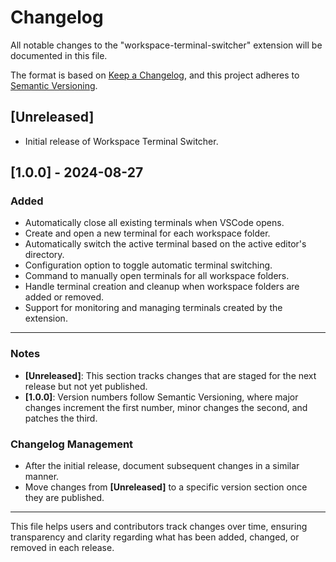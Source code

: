 # Changelog

All notable changes to the "workspace-terminal-switcher" extension will be documented in this file.

The format is based on [Keep a Changelog](https://keepachangelog.com/en/1.0.0/), and this project adheres to [Semantic Versioning](https://semver.org/spec/v2.0.0.html).

## [Unreleased]

- Initial release of Workspace Terminal Switcher.

## [1.0.0] - 2024-08-27

### Added
- Automatically close all existing terminals when VSCode opens.
- Create and open a new terminal for each workspace folder.
- Automatically switch the active terminal based on the active editor's directory.
- Configuration option to toggle automatic terminal switching.
- Command to manually open terminals for all workspace folders.
- Handle terminal creation and cleanup when workspace folders are added or removed.
- Support for monitoring and managing terminals created by the extension.

---

### Notes

- **[Unreleased]**: This section tracks changes that are staged for the next release but not yet published.
- **[1.0.0]**: Version numbers follow Semantic Versioning, where major changes increment the first number, minor changes the second, and patches the third.

### Changelog Management

- After the initial release, document subsequent changes in a similar manner.
- Move changes from **[Unreleased]** to a specific version section once they are published.

---

This file helps users and contributors track changes over time, ensuring transparency and clarity regarding what has been added, changed, or removed in each release.
